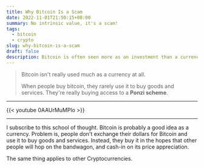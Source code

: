 ```yaml
---
title: Why Bitcoin Is a Scam
date: 2022-11-01T21:50:15+08:00
summary: No intrinsic value, it's a scam!
tags:
  - bitcoin
  - crypto
slug: why-bitcoin-is-a-scam
draft: false
description: Bitcoin is often seen more as an investment than a currency. People rarely use it for transactions; instead, they buy it with the expectation that others will do the same, driving up its price. This behavior is also common with other cryptocurrencies, which some compare to a Ponzi scheme.
---
```


> Bitcoin isn't really used much as a currency at all.
>
> When people buy bitcoin, they rarely use it to buy goods and services. They're really buying access to a **Ponzi scheme**.

***
{{< youtube 0AAUrMuMPlo >}}

***

I subscribe to this school of thought. Bitcoin is probably a good idea as a currency. Problem is, people don't exchange their dollars for Bitcoin and use it to buy goods and services. Instead, they buy it in the hopes that other people will hop on the bandwagon, and cash-in on its price appreciation.

The same thing applies to other Cryptocurrencies.
